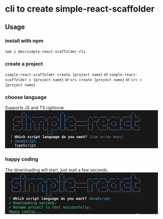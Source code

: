 # cli to create simple-react-scaffolder
## Usage
### install with npm
`npm i @ev/simple-react-scaffolder-cli`
### create a project
`simple-react-scaffolder create {project name}`
or
`simple-react-scaffolder c {project name}`
or
`srs create {project name}`
or
`src c {project name}`
### choose language
Supports JS and TS rightnow.
![choose_language](/screenshots/choose_language.png)
### happy coding
The downloading will start, just wait a few seconds.
![happy_coding](/screenshots/happy_coding.png)